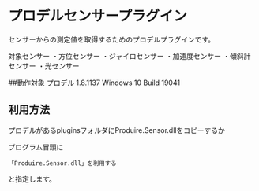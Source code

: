# プロデルセンサープラグイン
センサーからの測定値を取得するためのプロデルプラグインです。

対象センサー
・方位センサー
・ジャイロセンサー
・加速度センサー
・傾斜計センサー
・光センサー

##動作対象
プロデル 1.8.1137
Windows 10 Build 19041

## 利用方法
プロデルがあるpluginsフォルダにProduire.Sensor.dllをコピーするか

プログラム冒頭に
```
「Produire.Sensor.dll」を利用する
```
と指定します。
